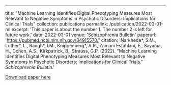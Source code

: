 ---
title: "Machine Learning Identifies Digital Phenotyping Measures Most Relevant to Negative Symptoms in Psychotic Disorders: Implications for Clinical Trials"
collection: publications
permalink: /publication/2022-03-01-ml
excerpt: 'This paper is about the number 1. The number 2 is left for future work.'
date: 2022-03-01
venue: 'Schizophrenia Bulletin'
paperurl: 'https://pubmed.ncbi.nlm.nih.gov/34915570/'
citation: 'Narkhede*, S.M., Luther*, L., Raugh*, I.M., Knippenberg*, A.R., Zamani Esfahlani, F., Sayama, H., Cohen, A.S., Kirkpatrick, B., Strauss, G.P. (2022). &quot;Machine Learning Identifies Digital Phenotyping Measures Most Relevant to Negative Symptoms in Psychotic Disorders: Implications for Clinical Trials.&quot; <i>Schizophrenia Bulletin</i>.'


[Download paper here](https://pubmed.ncbi.nlm.nih.gov/34915570/)

